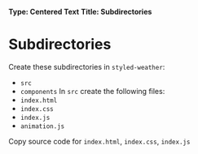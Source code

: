 **Type: Centered Text**
**Title: Subdirectories**

# Subdirectories

Create these subdirectories in `styled-weather`:
* `src`
* `components`
In `src` create the following files:
* `index.html`
* `index.css`
* `index.js`
* `animation.js`

Copy source code for `index.html`, `index.css`, `index.js`